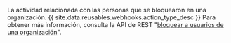 La actividad relacionada con las personas que se bloquearon en una organización. {{ site.data.reusables.webhooks.action_type_desc }} Para obtener más información, consulta la API de REST "[bloquear a usuarios de una organización](/v3/orgs/blocking/)".